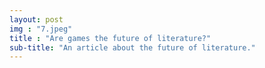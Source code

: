 ```yaml
---
layout: post
img : "7.jpeg"
title : "Are games the future of literature?"
sub-title: "An article about the future of literature."
---
```


